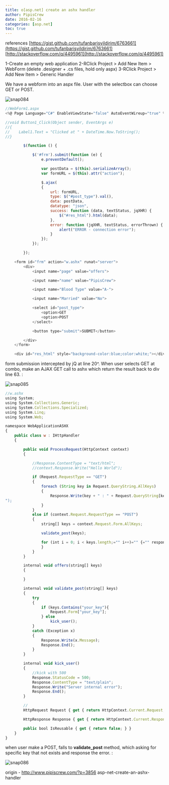 ```yaml
---
title: o[asp.net] create an ashx handler
author: PipisCrew
date: 2016-02-16
categories: [asp.net]
toc: true
---
```


references
[https://gist.github.com/tufanbarisyildirim/6763661](https://gist.github.com/tufanbarisyildirim/6763661)
[http://stackoverflow.com/q/4495961](http://stackoverflow.com/q/4495961)

1-Create an empty web application
2-RClick Project > Add New Item > WebForm (delete .designer + .cs files, hold only aspx)
3-RClick Project > Add New Item > Generic Handler

We have a webform into an aspx file. User with the selectbox can choose GET or POST.

![snap084](https://www.pipiscrew.com/wp-content/uploads/2016/02/snap084.png)

```js
//WebForm1.aspx
<%@ Page Language="C#" EnableViewState="false" AutoEventWireup="true" %>

//void Button1_Click(Object sender, EventArgs e)
//{
//    Label1.Text = "Clicked at " + DateTime.Now.ToString();
//}

        $(function () {

            $('#frm').submit(function (e) {
                e.preventDefault();

                var postData = $(this).serializeArray();
                var formURL = $(this).attr("action");

                $.ajax(
                {
                    url: formURL,
                    type: $("#post_type").val(),
                    data: postData,
                    datatype: "json",
                    success: function (data, textStatus, jqXHR) {
                        $("#res_html").html(data);
                    },
                    error: function (jqXHR, textStatus, errorThrown) {
                        alert("ERROR - connection error");
                    }
                });
            });

        });

    <form id="frm" action="w.ashx" runat="server">
        <div>
            <input name="page" value="offers">  

            <input name="name" value="PipisCrew">  

            <input name="Blood Type" value="A-">  

            <input name="Married" value="No">  

            <select id="post_type">
                <option>GET
                <option>POST
            </select>  

            <button type="submit">SUBMIT</button>

        </div>
    </form>

    <div id="res_html" style="background-color:blue;color:white;"></div>

```

form submission intercepted by jQ at line 20^. When user selects GET at combo, make an AJAX GET call to ashx which return the result back to div line 63.  :

![snap085](https://www.pipiscrew.com/wp-content/uploads/2016/02/snap085.png)

```js
//w.ashx
using System;
using System.Collections.Generic;
using System.Collections.Specialized;
using System.Linq;
using System.Web;

namespace WebApplicationASHX
{
    public class w : IHttpHandler
    {

        public void ProcessRequest(HttpContext context)
        {

            //Response.ContentType = "text/html";
            //context.Response.Write("Hello World");

            if (Request.RequestType == "GET")
            {
                foreach (String key in Request.QueryString.AllKeys)
                {
                    Response.Write(key + " : " + Request.QueryString[key] + "  
");
                }
            }
            else if (context.Request.RequestType == "POST")
            {
                string[] keys = context.Request.Form.AllKeys;

                validate_post(keys);

                for (int i = 0; i < keys.length;="" i++)="" {="" response.write(keys[i]="" +="" ":="" "="" +="" request.form[keys[i]]="" +=""></br>");
                }
            }
        }

        internal void offers(string[] keys)
        {

        }

        internal void validate_post(string[] keys)
        {
            try
            {
                if (keys.Contains("your_key"){
                    Request.Form["your_key"];
                } else 
                	kick_user();
            }
            catch (Exception x)
            {
                Response.Write(x.Message);
                Response.End();
            }
        }

        internal void kick_user()
        {
            //kick with 500
            Response.StatusCode = 500;
            Response.ContentType = "text/plain";
            Response.Write("Server internal error");
            Response.End();
        }

        //
        HttpRequest Request { get { return HttpContext.Current.Request; } }

        HttpResponse Response { get { return HttpContext.Current.Response; } }

        public bool IsReusable { get { return false; } }
    }
}
```

when user make a POST, falls to **validate_post** method, which asking for specific key that not exists and response the error. :

![snap086](https://www.pipiscrew.com/wp-content/uploads/2016/02/snap086.png)

origin - http://www.pipiscrew.com/?p=3856 asp-net-create-an-ashx-handler